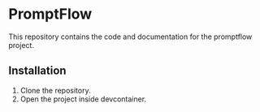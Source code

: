 # PromptFlow

This repository contains the code and documentation for the promptflow project.

## Installation

1. Clone the repository.
2. Open the project inside devcontainer.
